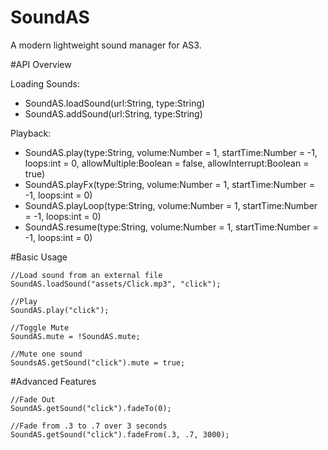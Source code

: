 SoundAS
=======

A modern lightweight sound manager for AS3. 

#API Overview

Loading Sounds:

* SoundAS.loadSound(url:String, type:String)
* SoundAS.addSound(url:String, type:String)

Playback: 

* SoundAS.play(type:String, volume:Number = 1, startTime:Number = -1, loops:int = 0, allowMultiple:Boolean = false, allowInterrupt:Boolean = true)
* SoundAS.playFx(type:String, volume:Number = 1, startTime:Number = -1, loops:int = 0)
* SoundAS.playLoop(type:String, volume:Number = 1, startTime:Number = -1, loops:int = 0)
* SoundAS.resume(type:String, volume:Number = 1, startTime:Number = -1, loops:int = 0)

#Basic Usage

    //Load sound from an external file
    SoundAS.loadSound("assets/Click.mp3", "click");

    //Play
    SoundAS.play("click");

    //Toggle Mute 
    SoundAS.mute = !SoundAS.mute;

    //Mute one sound
    SoundsAS.getSound("click").mute = true;

#Advanced Features

    //Fade Out
    SoundAS.getSound("click").fadeTo(0);

    //Fade from .3 to .7 over 3 seconds
    SoundAS.getSound("click").fadeFrom(.3, .7, 3000);


